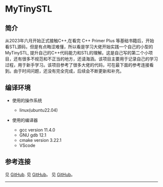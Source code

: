 MyTinySTL
=====

## 简介
   从2023年六月开始正式接触C++,在看完 C++ Primer Plus 等基础书籍后，开始看STL源码，但是有点晦涩难懂，所以看是学习大佬开始实践一个自己的小型的 MyTinySTL, 提升自己的C++代码能力和STL的理解。这是自己写的第二个小项目，还有很多不规范和不正当的地方，还请海涵。该项目主要用于记录自己的学习过程，用于新手学习。该项目参考了很多大佬的代码，可在最下面的参考连接看到。由于时间问题，还没有完全完成，后续会不断更新和补充。

## 编译环境

* 使用的操作系统
  * linux(ubuntu22.04)

* 使用的编译器
  * gcc version 11.4.0
  * GNU gdb 12.1
  * cmake version 3.22.1
  * VScode

## 参考连接
  见 [GitHub](https://github.com/Alinshans/MyTinySTL).
  见 [GitHub](https://github.com/Alinshans/MyTinySTL/wiki)。
  见 [GitHub](https://github.com/Alinshans/MyTinySTL/tree/master/Test)。

---